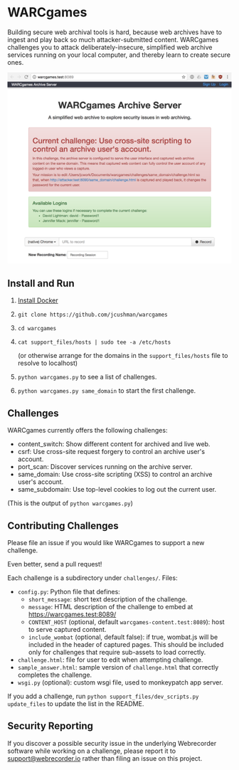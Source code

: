 WARCgames
=========

Building secure web archival tools is hard, because web archives have to ingest and play back so much attacker-submitted
content. WARCgames challenges you to attack deliberately-insecure, simplified web archive services running on your local
computer, and thereby learn to create secure ones.

![WARCgames browser screenshot](docs/screenshot.png)

Install and Run
---------------

1) [Install Docker](https://docs.docker.com/installation/)

2) `git clone https://github.com/jcushman/warcgames`

3) `cd warcgames`

4) `cat support_files/hosts | sudo tee -a /etc/hosts` 

    (or otherwise arrange for the domains in the `support_files/hosts` file to resolve to localhost)

4) `python warcgames.py` to see a list of challenges.

5) `python warcgames.py same_domain` to start the first challenge.

Challenges
----------

WARCgames currently offers the following challenges:

<!-- The following is automatically populated --> 
<!-- CHALLENGES -->
* content_switch: Show different content for archived and live web.
* csrf: Use cross-site request forgery to control an archive user's account.
* port_scan: Discover services running on the archive server.
* same_domain: Use cross-site scripting (XSS) to control an archive user's account.
* same_subdomain: Use top-level cookies to log out the current user.
<!-- END CHALLENGES-->

(This is the output of `python warcgames.py`)

Contributing Challenges
-----------------------

Please file an issue if you would like WARCgames to support a new challenge.

Even better, send a pull request!

Each challenge is a subdirectory under `challenges/`. Files:

* `config.py`: Python file that defines:
    * `short_message`: short text description of the challenge.
    * `message`: HTML description of the challenge to embed at https://warcgames.test:8089/
    * `CONTENT_HOST` (optional, default `warcgames-content.test:8089`): host to serve captured content.
    * `include_wombat` (optional, default false): if true, wombat.js will be included in the header of captured pages.
      This should be included only for challenges that require sub-assets to load correctly.
* `challenge.html`: file for user to edit when attempting challenge.
* `sample_answer.html`: sample version of `challenge.html` that correctly completes the challenge.
* `wsgi.py` (optional): custom wsgi file, used to monkeypatch app server.

If you add a challenge, run `python support_files/dev_scripts.py update_files` to update the list in the README.

Security Reporting
------------------

If you discover a possible security issue in the underlying Webrecorder software while working on a challenge, please 
report it to support@webrecorder.io rather than filing an issue on this project.